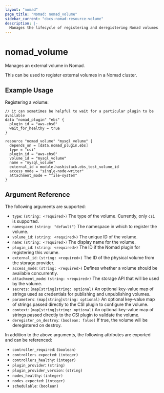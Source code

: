 ```yaml
---
layout: "nomad"
page_title: "Nomad: nomad_volume"
sidebar_current: "docs-nomad-resource-volume"
description: |-
  Manages the lifecycle of registering and deregistering Nomad volumes.
---
```


# nomad_volume

Manages an external volume in Nomad.

This can be used to register external volumes in a Nomad cluster. 

## Example Usage

Registering a volume:

```hcl
// it can sometimes be helpful to wait for a particular plugin to be available
data "nomad_plugin" "ebs" {
  plugin_id = "aws-ebs0"
  wait_for_healthy = true
}

resource "nomad_volume" "mysql_volume" {
  depends_on = [data.nomad_plugin.ebs]
  type = "csi"
  plugin_id = "aws-ebs0"
  volume_id = "mysql_volume"
  name = "mysql_volume"
  external_id = module.hashistack.ebs_test_volume_id
  access_mode = "single-node-writer"
  attachment_mode = "file-system"
}
```

## Argument Reference

The following arguments are supported:

- `type`: `(string: <required>)` The type of the volume. Currently, only `csi` is supported.
- `namespace`: `(string: "default")` The namespace in which to register the volume.
- `volume_id`: `(string: <required>)` The unique ID of the volume.
- `name`: `(string: <required>)` The display name for the volume.
- `plugin_id`: `(string: <required>)` The ID if the Nomad plugin for registering this volume.
- `external_id`: `(string: <required>)` The ID of the physical volume from the storage provider.
- `access_mode`: `(string: <required>)` Defines whether a volume should be available concurrently.
- `attachment_mode`: `(string: <required>)` The storage API that will be used by the volume.
- `secrets`: `(map[string]string: optional)` An optional key-value map of strings used as credentials for publishing and unpublishing volumes.
- `parameters`: `(map[string]string: optional)` An optional key-value map of strings passed directly to the CSI plugin to configure the volume.
- `context`: `(map[string]string: optional)` An optional key-value map of strings passed directly to the CSI plugin to validate the volume.
- `deregister_on_destroy`: `(boolean: false)` If true, the volume will be deregistered on destroy.

In addition to the above arguments, the following attributes are exported and
can be referenced:

- `controller_required`: `(boolean)` 
- `controllers_expected`: `(integer)`
- `controllers_healthy`: `(integer)`
- `plugin_provider`: `(string)`
- `plugin_provider_version`: `(string)`
- `nodes_healthy`: `(integer)`
- `nodes_expected`: `(integer)`
- `schedulable`: `(boolean)`
